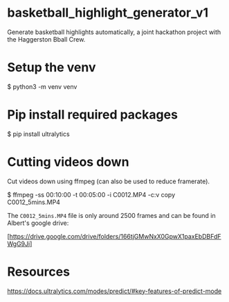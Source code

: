 # basketball_highlight_generator_v1
Generate basketball highlights automatically, a joint hackathon project with the
Haggerston Bball Crew.

# Setup the venv

$ python3 -m venv venv

# Pip install required packages

$ pip install ultralytics

# Cutting videos down

Cut videos down using ffmpeg (can also be used to reduce framerate).

$ ffmpeg -ss 00:10:00 -t 00:05:00 -i C0012.MP4 -c:v copy C0012_5mins.MP4

The `C0012_5mins.MP4` file is only around 2500 frames and can be found in Albert's
google drive:

[https://drive.google.com/drive/folders/166tjGMwNxX0GpwX1paxEbDBFdFWgG9Ji]


# Resources

https://docs.ultralytics.com/modes/predict/#key-features-of-predict-mode